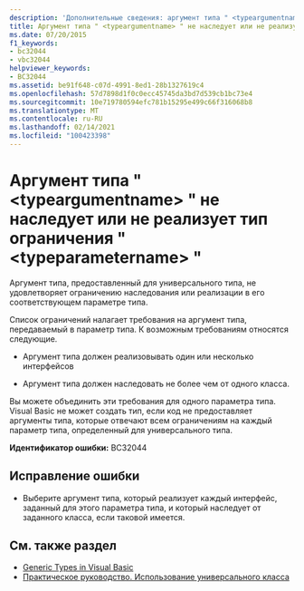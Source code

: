 ```yaml
---
description: 'Дополнительные сведения: аргумент типа " <typeargumentname> " не наследует или не реализует тип ограничения " <typeparametername> "'
title: Аргумент типа " <typeargumentname> " не наследует или не реализует тип ограничения " <typeparametername> "
ms.date: 07/20/2015
f1_keywords:
- bc32044
- vbc32044
helpviewer_keywords:
- BC32044
ms.assetid: be91f648-c07d-4991-8ed1-28b1327619c4
ms.openlocfilehash: 57d7898d1f0c0ecc45745da3bd7d539cb1bc73e4
ms.sourcegitcommit: 10e719780594efc781b15295e499c66f316068b8
ms.translationtype: MT
ms.contentlocale: ru-RU
ms.lasthandoff: 02/14/2021
ms.locfileid: "100423398"
---
```

# <a name="type-argument-typeargumentname-does-not-inherit-from-or-implement-the-constraint-type-typeparametername"></a>Аргумент типа " \<typeargumentname> " не наследует или не реализует тип ограничения " \<typeparametername> "

Аргумент типа, предоставленный для универсального типа, не удовлетворяет ограничению наследования или реализации в его соответствующем параметре типа.  
  
 Список ограничений налагает требования на аргумент типа, передаваемый в параметр типа. К возможным требованиям относятся следующие.  
  
- Аргумент типа должен реализовывать один или несколько интерфейсов  
  
- Аргумент типа должен наследовать не более чем от одного класса.  
  
 Вы можете объединить эти требования для одного параметра типа. Visual Basic не может создать тип, если код не предоставляет аргументы типа, которые отвечают всем ограничениям на каждый параметр типа, определенный для универсального типа.  
  
 **Идентификатор ошибки:** BC32044  
  
## <a name="to-correct-this-error"></a>Исправление ошибки  
  
- Выберите аргумент типа, который реализует каждый интерфейс, заданный для этого параметра типа, и который наследует от заданного класса, если таковой имеется.  
  
## <a name="see-also"></a>См. также раздел

- [Generic Types in Visual Basic](../programming-guide/language-features/data-types/generic-types.md)
- [Практическое руководство. Использование универсального класса](../programming-guide/language-features/data-types/how-to-use-a-generic-class.md)
